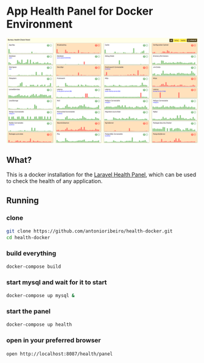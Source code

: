 # App Health Panel for Docker Environment

![default panel](https://github.com/antonioribeiro/health/raw/master/docs/images/panel.png)

## What?

This is a docker installation for the [Laravel Health Panel](https://github.com/antonioribeiro/health), which can be used to check the health of any application.

## Running

### clone

```bash
git clone https://github.com/antonioribeiro/health-docker.git
cd health-docker
```

### build everything

```bash
docker-compose build
```

### start mysql and wait for it to start

```bash
docker-compose up mysql &
```

### start the panel

```bash
docker-compose up health
```

### open in your preferred browser

```bash
open http://localhost:8087/health/panel
```
